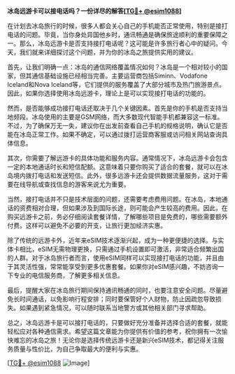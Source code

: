 **冰岛远游卡可以接电话吗？一份详尽的解答[[TG💪+ @esim1088](https://t.me/s/esim1088)]**

在计划去冰岛旅行的时候，很多人都会关心自己的手机能否正常使用，特别是接打电话的问题。毕竟，当你身处异国他乡时，通讯畅通是确保旅途顺利的重要保障之一。那么，冰岛远游卡是否支持接打电话呢？这可能是许多旅行者心中的疑问。今天，我们就来详细探讨这个问题，并为你的冰岛之旅提供实用的建议。

首先，让我们明确一点：冰岛的通信网络覆盖情况如何？冰岛是一个相对较小的国家，但其通信基础设施已经相当完善。主要运营商包括Siminn、Vodafone Iceland和Nova Iceland等，它们提供的服务覆盖了大部分城市及热门旅游景点。因此，如果你选择使用冰岛远游卡，理论上是可以实现接打电话的功能的。

然而，是否能够成功接打电话还取决于几个关键因素。首先是你的手机是否支持当地频段。冰岛使用的主要是GSM网络，而大多数现代智能手机都兼容这一标准。不过，为了确保万无一失，建议你在出发前查看自己手机的规格说明，确认它是否能在冰岛正常工作。如果不确定，可以通过拨打运营商客服或访问相关网站查询具体信息。

其次，你需要了解远游卡的具体功能和服务内容。通常情况下，冰岛远游卡会包含一定的本地通话时长和短信配额。这意味着只要你购买了适合的套餐，就可以在冰岛境内拨打电话和发送短信。此外，很多远游卡还会提供数据流量服务，这对于需要在线导航或查找信息的游客来说尤为重要。

当然，接打电话并不只是技术层面的问题，还需要考虑费用问题。在冰岛，本地通话的资费相对合理，但如果涉及到国际长途，则可能会产生较高的费用。因此，在购买远游卡之前，务必仔细阅读套餐详情，了解哪些项目是免费的，哪些需要额外付费。这样可以避免不必要的开支，让旅行更加经济实惠。

除了传统的远游卡外，近年来eSIM技术逐渐兴起，成为一种更便捷的选择。与实体卡相比，eSIM无需物理更换，只需通过手机设置即可激活，非常适合频繁出国的人群。对于冰岛旅行者而言，使用eSIM同样可以实现接打电话的功能，并且由于其灵活性强，常常能享受到更多优惠套餐。如果你对eSIM感兴趣，不妨咨询一下专业的电信服务商，了解更多相关信息。

最后，提醒大家在冰岛旅行期间保持通讯畅通的同时，也要注意安全问题。尽量避免长时间通话，以免影响行程安排；同时要保管好个人财物，防止因疏忽导致损失。如果遇到紧急情况，可以随时联系当地警方或其他相关部门寻求帮助。

总之，冰岛远游卡是可以接打电话的，只要做好充分准备并选择合适的套餐，就能轻松应对各种通信需求。希望这篇文章能为你提供有价值的参考，祝你拥有一次愉快难忘的冰岛之旅！无论你是选择传统远游卡还是新兴eSIM技术，都记得关注服务质量与性价比，为自己争取最大的便利与实惠。

[[TG💪+ @esim1088](https://t.me/s/esim1088) ![Image](https://i.postimg.cc/4NQfJmqS/Snipaste-2025-05-13-00-14-12.png)]